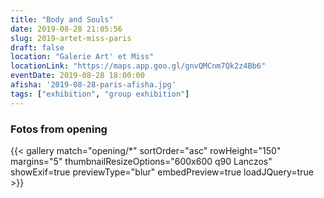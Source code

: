 ```yaml
---
title: "Body and Souls"
date: 2019-08-28 21:05:56
slug: 2019-artet-miss-paris
draft: false
location: "Galerie Art' et Miss"
locationLink: "https://maps.app.goo.gl/gnvQMCnm7Qk2z4Bb6"
eventDate: 2019-08-28 18:00:00
afisha: '2019-08-28-paris-afisha.jpg'
tags: ["exhibition", "group exhibition"]
---
```



### Fotos from opening

{{< gallery match="opening/*" sortOrder="asc" rowHeight="150" margins="5" thumbnailResizeOptions="600x600 q90 Lanczos" showExif=true previewType="blur" embedPreview=true loadJQuery=true >}}

